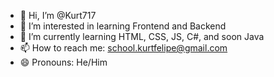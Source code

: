 - 👋 Hi, I’m @Kurt717
- 👀 I’m interested in learning Frontend and Backend
- 🌱 I’m currently learning HTML, CSS, JS, C#, and soon Java
- 📫 How to reach me: school.kurtfelipe@gmail.com
- 😄 Pronouns: He/Him



<!---
Kurt717/Kurt717 is a ✨ special ✨ repository because its `README.md` (this file) appears on your GitHub profile.
You can click the Preview link to take a look at your changes.
--->
